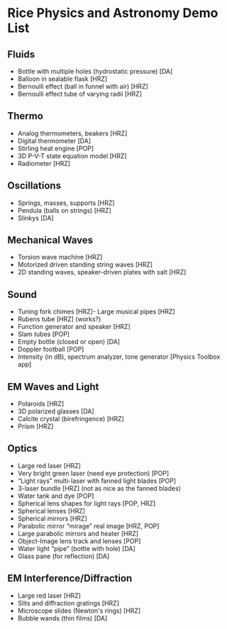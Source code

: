 # Rice Physics and Astronomy Demo List

## Fluids
- Bottle with multiple holes (hydrostatic pressure) [DA]
- Balloon in sealable flask [HRZ]
- Bernoulli effect (ball in funnel with air) [HRZ]
- Bernoulli effect tube of varying radii [HRZ]

## Thermo
- Analog thermometers, beakers [HRZ]
- Digital thermometer [DA]
- Stirling heat engine [POP]
- 3D P-V-T state equation model [HRZ]
- Radiometer [HRZ]

## Oscillations
- Springs, masses, supports [HRZ]
- Pendula (balls on strings) [HRZ]
- Slinkys [DA]

## Mechanical Waves
- Torsion wave machine [HRZ]
- Motorized driven standing string waves [HRZ]
- 2D standing waves, speaker-driven plates with salt [HRZ]

## Sound
- Tuning fork chimes [HRZ]- Large musical pipes [HRZ]
- Rubens tube [HRZ] (works?)
- Function generator and speaker [HRZ]
- Slam tubes [POP]
- Empty bottle (closed or open) [DA]
- Doppler football [POP]
- Intensity (in dB), spectrum analyzer, tone generator [Physics Toolbox app]

## EM Waves and Light
- Polaroids [HRZ]
- 3D polarized glasses [DA]
- Calcite crystal (birefringence) [HRZ]
- Prism [HRZ]

## Optics
- Large red laser [HRZ]
- Very bright green laser (need eye protection) [POP]
- “Light rays” multi-laser with fanned light blades [POP]
- 3-laser bundle [HRZ] (not as nice as the fanned blades)
- Water tank and dye [POP]
- Spherical lens shapes for light rays [POP, HRZ]
- Spherical lenses [HRZ]
- Spherical mirrors [HRZ] 
- Parabolic mirror “mirage” real image [HRZ, POP]
- Large parabolic mirrors and heater [HRZ]
- Object-Image lens track and lenses [POP]
- Water light “pipe” (bottle with hole) [DA]
- Glass pane (for reflection) [DA]

## EM Interference/Diffraction
- Large red laser [HRZ]
- Slits and diffraction gratings [HRZ]
- Microscope slides (Newton's rings) [HRZ]
- Bubble wands (thin films) [DA]



